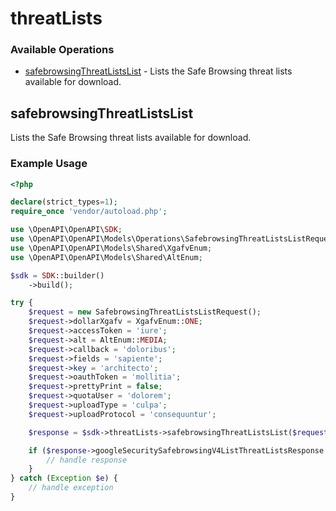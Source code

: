 # threatLists

### Available Operations

* [safebrowsingThreatListsList](#safebrowsingthreatlistslist) - Lists the Safe Browsing threat lists available for download.

## safebrowsingThreatListsList

Lists the Safe Browsing threat lists available for download.

### Example Usage

```php
<?php

declare(strict_types=1);
require_once 'vendor/autoload.php';

use \OpenAPI\OpenAPI\SDK;
use \OpenAPI\OpenAPI\Models\Operations\SafebrowsingThreatListsListRequest;
use \OpenAPI\OpenAPI\Models\Shared\XgafvEnum;
use \OpenAPI\OpenAPI\Models\Shared\AltEnum;

$sdk = SDK::builder()
    ->build();

try {
    $request = new SafebrowsingThreatListsListRequest();
    $request->dollarXgafv = XgafvEnum::ONE;
    $request->accessToken = 'iure';
    $request->alt = AltEnum::MEDIA;
    $request->callback = 'doloribus';
    $request->fields = 'sapiente';
    $request->key = 'architecto';
    $request->oauthToken = 'mollitia';
    $request->prettyPrint = false;
    $request->quotaUser = 'dolorem';
    $request->uploadType = 'culpa';
    $request->uploadProtocol = 'consequuntur';

    $response = $sdk->threatLists->safebrowsingThreatListsList($request);

    if ($response->googleSecuritySafebrowsingV4ListThreatListsResponse !== null) {
        // handle response
    }
} catch (Exception $e) {
    // handle exception
}
```
